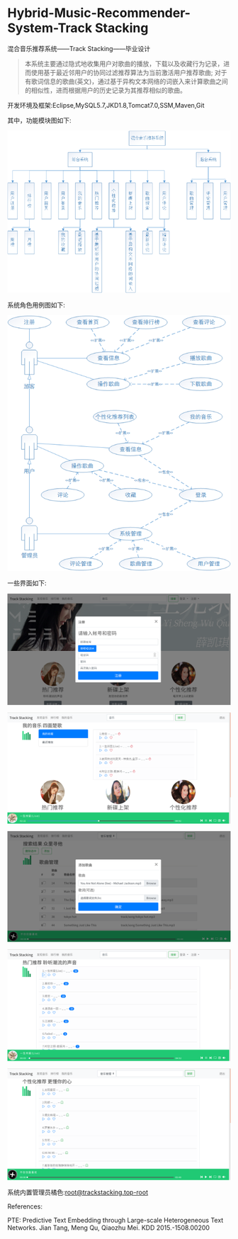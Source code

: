 # Hybrid-Music-Recommender-System-Track Stacking
混合音乐推荐系统——Track Stacking——毕业设计
>本系统主要通过隐式地收集用户对歌曲的播放，下载以及收藏行为记录，进而使用基于最近邻用户的协同过滤推荐算法为当前激活用户推荐歌曲; 对于有歌词信息的歌曲(英文)，通过基于异构文本网络的词嵌入来计算歌曲之间的相似性，进而根据用户的历史记录为其推荐相似的歌曲。

开发环境及框架:Eclipse,MySQL5.7,JKD1.8,Tomcat7.0,SSM,Maven,Git

其中，功能模块图如下:

![](https://raw.githubusercontent.com/wangruns/wangruns.github.io/master/images/project/Hybrid-Music-Recommender-System/functionModule.png)

系统角色用例图如下:

![](https://raw.githubusercontent.com/wangruns/wangruns.github.io/master/images/project/Hybrid-Music-Recommender-System/roleCase.png)

一些界面如下:

![](https://raw.githubusercontent.com/wangruns/wangruns.github.io/master/images/project/Hybrid-Music-Recommender-System/Selection_001.png)

![](https://raw.githubusercontent.com/wangruns/wangruns.github.io/master/images/project/Hybrid-Music-Recommender-System/Selection_002.png)

![](https://raw.githubusercontent.com/wangruns/wangruns.github.io/master/images/project/Hybrid-Music-Recommender-System/Selection_003.png)

![](https://raw.githubusercontent.com/wangruns/wangruns.github.io/master/images/project/Hybrid-Music-Recommender-System/Selection_004.png)

![](https://raw.githubusercontent.com/wangruns/wangruns.github.io/master/images/project/Hybrid-Music-Recommender-System/Selection_005.png)

系统内置管理员橘色:root@trackstacking.top-root

References:

PTE: Predictive Text Embedding through Large-scale Heterogeneous Text Networks. Jian Tang, Meng Qu, Qiaozhu Mei. KDD 2015.-1508.00200